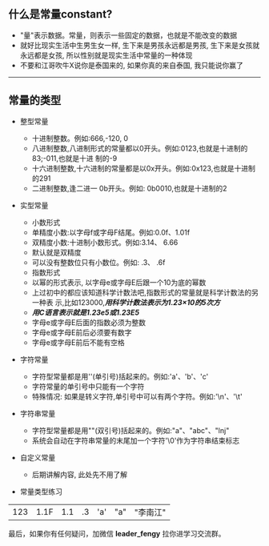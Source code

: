 ## 什么是常量constant?

- "量"表示数据。常量，则表示一些固定的数据，也就是不能改变的数据
- 就好比现实生活中生男生女一样, 生下来是男孩永远都是男孩, 生下来是女孩就永远都是女孩, 所以性别就是现实生活中常量的一种体现
- 不要和江哥吹牛X说你是泰国来的, 如果你真的来自泰国, 我只能说你赢了

---

## 常量的类型

- 整型常量
  + 十进制整数。例如:666,-120, 0
  + 八进制整数,八进制形式的常量都以0开头。例如:0123,也就是十进制的83;-011,也就是十进 制的-9
  + 十六进制整数,十六进制的常量都是以0x开头。例如:0x123,也就是十进制的291
  + 二进制整数,逢二进一 0b开头。例如: 0b0010,也就是十进制的2
- 实型常量
  + 小数形式
  + 单精度小数:以字母f或字母F结尾。例如:0.0f、1.01f
  + 双精度小数:十进制小数形式。例如:3.14、 6.66
  + 默认就是双精度
  + 可以没有整数位只有小数位。例如: .3、 .6f
  + 指数形式
  + 以幂的形式表示, 以字母e或字母E后跟一个10为底的幂数
  + 上过初中的都应该知道科学计数法吧,指数形式的常量就是科学计数法的另一种表 示,比如123000,***用科学计数法表示为1.23×10的5次方***
  + ***用C语言表示就是1.23e5或1.23E5***
  + 字母e或字母E后面的指数必须为整数
  + 字母e或字母E前后必须要有数字
  + 字母e或字母E前后不能有空格
- 字符常量
  + 字符型常量都是用''(单引号)括起来的。例如:'a'、'b'、'c'
  + 字符常量的单引号中只能有一个字符
  + 特殊情况: 如果是转义字符,单引号中可以有两个字符。例如:'\n'、'\t'
- 字符串常量
  + 字符型常量都是用""(双引号)括起来的。例如:"a"、"abc"、"lnj"
  + 系统会自动在字符串常量的末尾加一个字符'\0'作为字符串结束标志
- 自定义常量
  + 后期讲解内容, 此处先不用了解

- 常量类型练习

|      |      |      |      |      |      |          |
| ---- | ---- | ---- | ---- | ---- | ---- | -------- |
| 123  | 1.1F | 1.1  | .3   | 'a'  | "a"  | "李南江" |



最后，如果你有任何疑问，加微信 **leader_fengy** 拉你进学习交流群。
